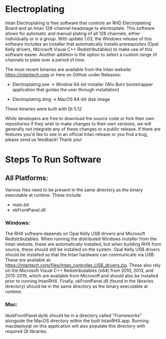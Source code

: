 # Electroplating
Intan Electroplating is free software that controls an RHD Electroplating Board and an Intan 128-channel headstage to electroplate. This software allows for automatic and manual plating of all 128 channels, either individually or in a group. With update 1.03, the Windows release of this software includes an installer that automatically installs prerequisites (Opal Kelly drivers, Microsoft Visual C++ Redistributables) to make use of this software easier. Another addition is the option to select a custom range of channels to plate over a period of time.

The most recent binaries are available from the Intan website: https://intantech.com or here on GitHub under Releases:

* Electroplating.exe -> Window 64-bit installer (Wix Burn bootstrapper application that guides the user through installation)

* Electroplating.dmg -> MacOS 64-bit disk image

These binaries were built with Qt 5.12

While developers are free to download the source code or fork their own repositories if they wish to make changes to their own versions, we will generally not integrate any of these changes to a public release. If there are features you'd like to see in an official Intan release or you find a bug, please send us feedback!  Thank  you!

# Steps To Run Software

## All Platforms:

Various files need to be present in the same directory as the binary executable at runtime. These include
* main.bit
* okFrontPanel.dll

### Windows:

The RHX software depends on Opal Kelly USB drivers and Microsoft Redistributables. When running the distributed Windows installer from the Intan website, these are automatically installed, but when building RHX from source, these should still be installed on the system. Opal Kelly USB drivers should be installed so that the Intan hardware can communicate via USB. These are available at: https://intantech.com/files/Intan_controller_USB_drivers.zip. These also rely on the Microsoft Visual C++ Redistributables (x64) from 2010, 2013, and 2015-2019, which are available from Microsoft and should also be installed prior to running IntanRHX. Finally, okFrontPanel.dll (found in the libraries directory) should be in the same directory as the binary executable at runtime.

### Mac:

libokFrontPanel.dylib should be in a directory called "Frameworks" alongside the MacOS directory within the built IntanRHX.app. Running macdeployqt on this application will also populate this directory with required Qt libraries.
